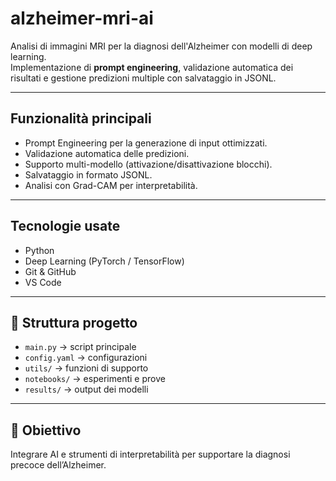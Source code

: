 # alzheimer-mri-ai 

Analisi di immagini MRI per la diagnosi dell'Alzheimer con modelli di deep learning.  
Implementazione di **prompt engineering**, validazione automatica dei risultati e gestione predizioni multiple con salvataggio in JSONL.

---

## Funzionalità principali
- Prompt Engineering per la generazione di input ottimizzati.
- Validazione automatica delle predizioni.
- Supporto multi-modello (attivazione/disattivazione blocchi).
- Salvataggio in formato JSONL.
- Analisi con Grad-CAM per interpretabilità.

---

## Tecnologie usate
- Python
- Deep Learning (PyTorch / TensorFlow)
- Git & GitHub
- VS Code

---

## 📂 Struttura progetto
- `main.py` → script principale
- `config.yaml` → configurazioni
- `utils/` → funzioni di supporto
- `notebooks/` → esperimenti e prove
- `results/` → output dei modelli

---

## 📖 Obiettivo
Integrare AI e strumenti di interpretabilità per supportare la diagnosi precoce dell’Alzheimer.
